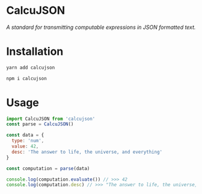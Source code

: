 # CalcuJSON
*A standard for transmitting computable expressions in JSON formatted text.*

# Installation

```sh
yarn add calcujson
```

```sh
npm i calcujson
```

# Usage

```js
import CalcuJSON from 'calcujson'
const parse = CalcuJSON()

const data = {
  type: 'num',
  value: 42,
  desc: 'The answer to life, the universe, and everything'
}

const computation = parse(data)

console.log(computation.evaluate()) // >>> 42
console.log(computation.desc) // >>> "The answer to life, the universe, and everything"
```